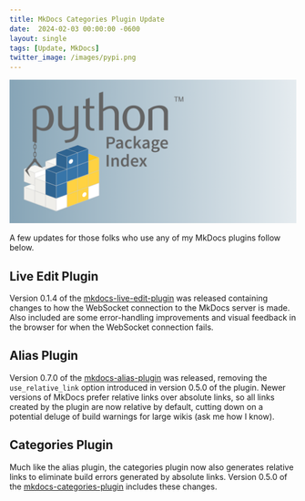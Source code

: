 ```yaml
---
title: MkDocs Categories Plugin Update
date:  2024-02-03 00:00:00 -0600
layout: single
tags: [Update, MkDocs]
twitter_image: /images/pypi.png
---
```


![pypi](/images/pypi.png)

A few updates for those folks who use any of my MkDocs plugins follow below.

<!--more-->

## Live Edit Plugin

Version 0.1.4 of the [mkdocs-live-edit-plugin](https://github.com/EddyLuten/mkdocs-live-edit-plugin) was released containing changes to how the WebSocket connection to the MkDocs server is made. Also included are some error-handling improvements and visual feedback in the browser for when the WebSocket connection fails.

## Alias Plugin

Version 0.7.0 of the [mkdocs-alias-plugin](https://github.com/EddyLuten/mkdocs-alias-plugin) was released, removing the `use_relative_link` option introduced in version 0.5.0 of the plugin. Newer versions of MkDocs prefer relative links over absolute links, so all links created by the plugin are now relative by default, cutting down on a potential deluge of build warnings for large wikis (ask me how I know).

## Categories Plugin

Much like the alias plugin, the categories plugin now also generates relative links to eliminate build errors generated by absolute links. Version 0.5.0 of the [mkdocs-categories-plugin](https://github.com/EddyLuten/mkdocs-categories-plugin) includes these changes.
